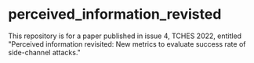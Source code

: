 # perceived_information_revisted
This repository is for a paper published in issue 4, TCHES 2022, entitled "Perceived information revisited: New metrics to evaluate success rate of side-channel attacks."
